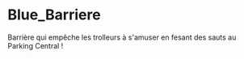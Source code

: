 # Blue_Barriere
Barrière qui empêche les trolleurs à s'amuser en fesant des sauts au Parking Central !
